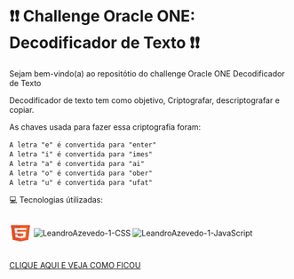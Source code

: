 # ❗❗ Challenge Oracle ONE: Decodificador de Texto ❗❗

Sejam bem-vindo(a) ao repositótio do challenge Oracle ONE  Decodificador de Texto

Decodificador de texto tem como objetivo, Criptografar, descriptografar e copiar. 

As chaves usada para fazer essa criptografia foram: 

`A letra "e" é convertida para "enter"`<br>
`A letra "i" é convertida para "imes"`<br>
`A letra "a" é convertida para "ai"`<br>
`A letra "o" é convertida para "ober"`<br>
`A letra "u" é convertida para "ufat"`<br>

💻 Tecnologias útilizadas:

<div style="display: inline_block"><br>
  <img align="center" alt="LeandroAzevedo-1-HTML" height="30" width="40" src="https://raw.githubusercontent.com/devicons/devicon/master/icons/html5/html5-original.svg">
  <img align="center" alt="LeandroAzevedo-1-CSS" height="30" width="40" src="https://cdn.jsdelivr.net/gh/devicons/devicon/icons/css3/css3-original.svg">
  <img align="center" alt="LeandroAzevedo-1-JavaScript" height="30" width="40" src="https://cdn.jsdelivr.net/gh/devicons/devicon/icons/javascript/javascript-original.svg">
</div>
<br><br>
<a href=" https://leandroazevedo-1.github.io/challenge-Oracle-One-Decodificador-de-Texto/">CLIQUE AQUI E VEJA COMO FICOU </a>

